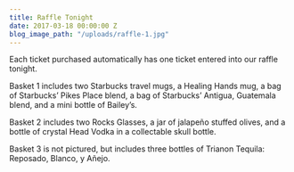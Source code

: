 ```yaml
---
title: Raffle Tonight
date: 2017-03-18 00:00:00 Z
blog_image_path: "/uploads/raffle-1.jpg"
---
```


Each ticket purchased automatically has one ticket entered into our raffle tonight.

Basket 1 includes two Starbucks travel mugs, a Healing Hands mug, a bag of Starbucks’ Pikes Place blend, a bag of Starbucks’ Antigua, Guatemala blend, and a mini bottle of Bailey’s.

Basket 2 includes two Rocks Glasses, a jar of jalapeño stuffed olives, and a bottle of crystal Head Vodka in a collectable skull bottle.

Basket 3 is not pictured, but includes three bottles of Trianon Tequila: Reposado, Blanco, y Añejo.